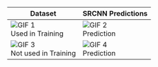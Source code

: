 
| Dataset | SRCNN Predictions |
|---------|------------------|
| ![GIF 1](super_res1/highres.gif)<br>Used in Training | ![GIF 2](super_res1/highres_pred.gif)<br>Prediction |
| ![GIF 3](super_res1/new_highres.gif)<br>Not used in Training | ![GIF 4](super_res1/new_highres_pred.gif)<br>Prediction |
